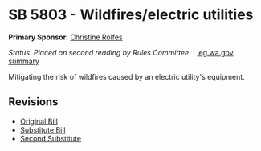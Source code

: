 # SB 5803 - Wildfires/electric utilities
**Primary Sponsor:** [Christine Rolfes](/person/leg/christine.rolfes.md)

*Status: Placed on second reading by Rules Committee.* | [leg.wa.gov summary](https://app.leg.wa.gov/billsummary?BillNumber=5803&Year=2021)

Mitigating the risk of wildfires caused by an electric utility's equipment.

## Revisions
* [Original Bill](1/)
* [Substitute Bill](S/)
* [Second Substitute](S2/)